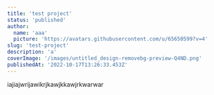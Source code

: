 ```yaml
---
title: 'test project'
status: 'published'
author:
  name: 'aaa'
  picture: 'https://avatars.githubusercontent.com/u/65650599?v=4'
slug: 'test-project'
description: 'a'
coverImage: '/images/untitled_design-removebg-preview-Q4ND.png'
publishedAt: '2022-10-17T13:26:33.453Z'
---
```


iajiajwrijawikrjkawjkkawjrkwarwar

